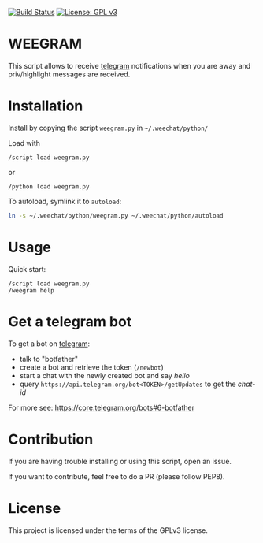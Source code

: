 [![Build Status](https://travis-ci.org/deadc0de6/weegram.svg?branch=master)](https://travis-ci.org/deadc0de6/weegram)
[![License: GPL v3](https://img.shields.io/badge/License-GPL%20v3-blue.svg)](http://www.gnu.org/licenses/gpl-3.0)

# WEEGRAM

This script allows to receive [telegram](https://telegram.org/) notifications when you are away
and priv/highlight messages are received.

# Installation

Install by copying the script `weegram.py` in `~/.weechat/python/`

Load with
```
/script load weegram.py
```
or
```
/python load weegram.py
```

To autoload, symlink it to `autoload`:
```bash
ln -s ~/.weechat/python/weegram.py ~/.weechat/python/autoload
```

# Usage

Quick start:
```
/script load weegram.py
/weegram help
```

# Get a telegram bot

To get a bot on [telegram](https://telegram.org/):

* talk to "botfather"
* create a bot and retrieve the token (`/newbot`)
* start a chat with the newly created bot and say *hello*
* query `https://api.telegram.org/bot<TOKEN>/getUpdates` to get the *chat-id*

For more see: <https://core.telegram.org/bots#6-botfather>


# Contribution

If you are having trouble installing or using this script, open an issue.

If you want to contribute, feel free to do a PR (please follow PEP8).

# License

This project is licensed under the terms of the GPLv3 license.

